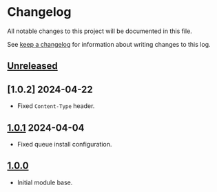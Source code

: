 # Changelog

All notable changes to this project will be documented in this file.

See [keep a changelog](https://keepachangelog.com/en/1.0.0/) for information
about writing changes to this log.

## [Unreleased]

## [1.0.2] 2024-04-22

- Fixed `Content-Type` header.

## [1.0.1] 2024-04-04

- Fixed queue install configuration.

## [1.0.0]

- Initial module base.

[Unreleased]: https://github.com/itk-dev/os2forms_fasit/compare/1.0.1...HEAD
[1.0.1]: https://github.com/itk-dev/os2forms_fasit/compare/1.0.0...1.0.1
[1.0.0]: https://github.com/itk-dev/os2forms_fasit/releases/tag/1.0.0
